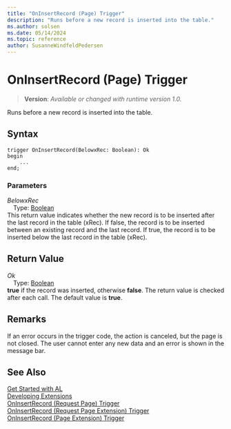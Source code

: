 ```yaml
---
title: "OnInsertRecord (Page) Trigger"
description: "Runs before a new record is inserted into the table."
ms.author: solsen
ms.date: 05/14/2024
ms.topic: reference
author: SusanneWindfeldPedersen
---
```

[//]: # (START>DO_NOT_EDIT)
[//]: # (IMPORTANT:Do not edit any of the content between here and the END>DO_NOT_EDIT.)
[//]: # (Any modifications should be made in the .xml files in the ModernDev repo.)

# OnInsertRecord (Page) Trigger
> **Version**: _Available or changed with runtime version 1.0._

Runs before a new record is inserted into the table.


## Syntax
```AL
trigger OnInsertRecord(BelowxRec: Boolean): Ok
begin
    ...
end;
```

### Parameters

*BelowxRec*  
&emsp;Type: [Boolean](../../methods-auto/boolean/boolean-data-type.md)  
This return value indicates whether the new record is to be inserted after the last record in the table (xRec). If false, the record is to be inserted between an existing record and the last record. If true, the record is to be inserted below the last record in the table (xRec).  


## Return Value

*Ok*  
&emsp;Type: [Boolean](../../methods-auto/boolean/boolean-data-type.md)  
**true** if the record was inserted, otherwise **false**. The return value is checked after each call. The default value is **true**.  

[//]: # (IMPORTANT: END>DO_NOT_EDIT)

## Remarks

If an error occurs in the trigger code, the action is canceled, but the page is not closed. The user cannot enter any new data and an error is shown in the message bar.  

## See Also  
[Get Started with AL](../../devenv-get-started.md)  
[Developing Extensions](../../devenv-dev-overview.md)  
[OnInsertRecord (Request Page) Trigger](../requestpage/devenv-oninsertrecord-requestpage-trigger.md)  
[OnInsertRecord (Request Page Extension) Trigger](../requestpageextension/devenv-oninsertrecord-requestpageextension-trigger.md)  
[OnInsertRecord (Page Extension) Trigger](../pageextension/devenv-oninsertrecord-pageextension-trigger.md)
